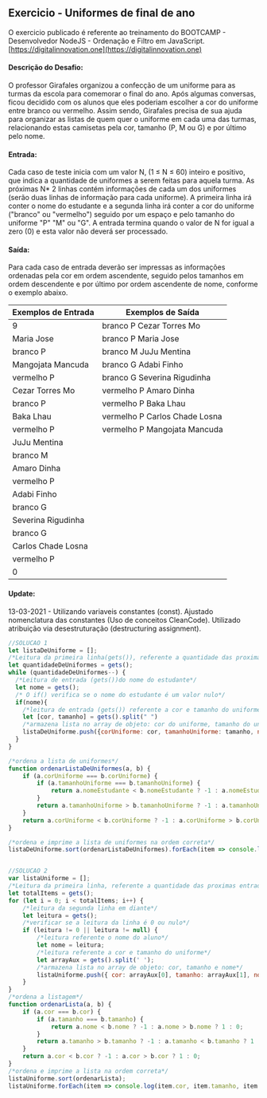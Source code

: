 ## Exercicio - Uniformes de final de ano

O exercicio publicado é referente ao treinamento do BOOTCAMP - Desenvolvedor NodeJS - Ordenação e Filtro em JavaScript.[https://digitalinnovation.one](https://digitalinnovation.one)


#### Descrição do Desafio:

O professor Girafales organizou a confecção de um uniforme para as turmas da escola para comemorar o final do ano. Após algumas conversas, ficou decidido com os alunos que eles poderiam escolher a cor do uniforme entre branco ou vermelho. Assim sendo, Girafales precisa de sua ajuda para organizar as listas de quem quer o uniforme em cada uma das turmas, relacionando estas camisetas pela cor, tamanho (P, M ou G) e por último pelo nome.


#### Entrada:

Cada caso de teste inicia com um valor N, (1 ≤ N ≤ 60) inteiro e positivo, que indica a quantidade de uniformes a serem feitas para aquela turma. As próximas N* 2 linhas contém informações de cada um dos uniformes (serão duas linhas de informação para cada uniforme). A primeira linha irá conter o nome do estudante e a segunda linha irá conter a cor do uniforme ("branco" ou "vermelho") seguido por um espaço e pelo tamanho do uniforme "P" "M" ou "G". A entrada termina quando o valor de N for igual a zero (0) e esta valor não deverá ser processado.


#### Saída:

Para cada caso de entrada deverão ser impressas as informações ordenadas pela cor em ordem ascendente, seguido pelos tamanhos em ordem descendente e por último por ordem ascendente de nome, conforme o exemplo abaixo.

Exemplos de Entrada  | Exemplos de Saída
------------- | -------------
9 | branco P Cezar Torres Mo
Maria Jose | branco P Maria Jose
branco P | branco M JuJu Mentina
Mangojata Mancuda | branco G Adabi Finho
vermelho P | branco G Severina Rigudinha
Cezar Torres Mo | vermelho P Amaro Dinha
branco P | vermelho P Baka Lhau
Baka Lhau | vermelho P Carlos Chade Losna
vermelho P | vermelho P Mangojata Mancuda
JuJu Mentina|
branco M|
Amaro Dinha|
vermelho P|
Adabi Finho|
branco G|
Severina Rigudinha|
branco G|
Carlos Chade Losna|
vermelho P|
0|


#### Update:
13-03-2021 - Utilizando variaveis constantes (const). Ajustado nomenclatura das constantes (Uso de conceitos CleanCode). Utilizado atribuição via desestruturação (destructuring assignment).


```javascript
//SOLUCAO 1
let listaDeUniforme = [];
/*Leitura da primeira linha(gets()), referente a quantidade das proximas entrada de dados.*/
let quantidadeDeUniformes = gets();
while (quantidadeDeUniformes--) {  
  /*Leitura de entrada (gets())do nome do estudante*/
  let nome = gets();
  /* O if() verifica se o nome do estudante é um valor nulo*/
  if(nome){
    /*leitura de entrada (gets()) referente a cor e tamanho do uniforme*/
    let [cor, tamanho] = gets().split(" ")
    /*armazena lista no array de objeto: cor do uniforme, tamanho do uniforme e nome do estudante*/
    listaDeUniforme.push({corUniforme: cor, tamanhoUniforme: tamanho, nomeEstudante: nome});
  }
}

/*ordena a lista de uniformes*/ 
function ordenarListaDeUniformes(a, b) {
    if (a.corUniforme === b.corUniforme) {
        if (a.tamanhoUniforme === b.tamanhoUniforme) {
            return a.nomeEstudante < b.nomeEstudante ? -1 : a.nomeEstudante > b.nomeEstudante ? 1 : 0;
        }
        return a.tamanhoUniforme > b.tamanhoUniforme ? -1 : a.tamanhoUniforme < b.tamanhoUniforme ? 1 : 0;
    }
    return a.corUniforme < b.corUniforme ? -1 : a.corUniforme > b.corUniforme ? 1 : 0;
}

/*ordena e imprime a lista de uniformes na ordem correta*/
listaDeUniforme.sort(ordenarListaDeUniformes).forEach(item => console.log(item.corUniforme, item.tamanhoUniforme, item.nomeEstudante));


//SOLUCAO 2
var listaUniforme = [];
/*Leitura da primeira linha, referente a quantidade das proximas entrada de dados*/
let totalItems = gets();
for (let i = 0; i < totalItems; i++) {
    /*leitura da segunda linha em diante*/
    let leitura = gets();
    /*verificar se a leitura da linha é 0 ou nulo*/
    if (leitura != 0 || leitura != null) {
        /*leitura referente o nome do aluno*/
        let nome = leitura;
        /*leitura referente a cor e tamanho do uniforme*/
        let arrayAux = gets().split(' ');
        /*armazena lista no array de objeto: cor, tamanho e nome*/
        listaUniforme.push({ cor: arrayAux[0], tamanho: arrayAux[1], nome: nome })
    }
}
/*ordena a listagem*/ 
function ordenarLista(a, b) {
    if (a.cor === b.cor) {
        if (a.tamanho === b.tamanho) {
            return a.nome < b.nome ? -1 : a.nome > b.nome ? 1 : 0;
        }
        return a.tamanho > b.tamanho ? -1 : a.tamanho < b.tamanho ? 1 : 0;
    }
    return a.cor < b.cor ? -1 : a.cor > b.cor ? 1 : 0;
}
/*ordena e imprime a lista na ordem correta*/
listaUniforme.sort(ordenarLista);
listaUniforme.forEach(item => console.log(item.cor, item.tamanho, item.nome));
```

